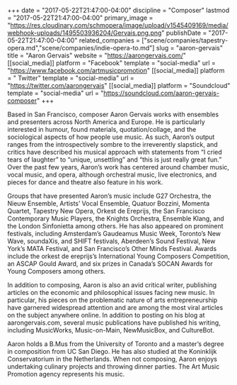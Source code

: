 +++
date = "2017-05-22T21:47:00-04:00"
discipline = "Composer"
lastmod = "2017-05-22T21:47:00-04:00"
primary_image = "https://res.cloudinary.com/schmopera/image/upload/v1545409169/media/webhook-uploads/1495503936204/Gervais.png.png"
publishDate = "2017-05-22T21:47:00-04:00"
related_companies = ["scene/companies/tapestry-opera.md","scene/companies/indie-opera-to.md"]
slug = "aaron-gervais"
title = "Aaron Gervais"
website = "https://aarongervais.com/"
[[social_media]]
platform = "Facebook"
template = "social-media"
url = "https://www.facebook.com/artmusicpromotion"
[[social_media]]
platform = " Twitter"
template = "social-media"
url = "https://twitter.com/aarongervais"
[[social_media]]
platform = "Soundcloud"
template = "social-media"
url = "https://soundcloud.com/aaron-gervais-composer"
+++

Based in San Francisco, composer Aaron Gervais works with ensembles and presenters across North America and Europe. He is particularly interested in humour, found materials, quotation/collage, and the sociological aspects of how people use music. As such, Aaron’s output ranges from the introspectively sombre to the irreverently slapstick, and critics have described his musical approach with statements from “I cried tears of laughter” to “unique, unsettling” and “this is just really great fun.” Over the past few years, Aaron’s work has centered around chamber music, vocal music, and opera, although orchestral music, live electronics, and pieces for dance and theatre also feature in his work.

Groups that have presented Aaron’s music include G27 Orchestra, the Nieuw Ensemble, Artists’ Vocal Ensemble, Quatuor Bozzini, Momenta Quartet, Tapestry New Opera, Orkest de Ereprijs, the San Francisco Contemporary Music Players, the Knights Orchestra, Ensemble Klang, and the London Sinfonietta among others. He has also appeared on prominent festivals, including Amsterdam’s Gaudeamus Music Week, Toronto’s New Wave, soundaXis, and SHIFT festivals, Aberdeen’s Sound Festival, New York’s MATA Festival, and San Francisco’s Other Minds Festival. Awards include the orkest de ereprijs’s International Young Composers Competition, an ASCAP Gould Award, and six prizes in Canada’s SOCAN Awards for Young Composers among others.

In addition to composing, Aaron is also an avid critical writer, publishing articles on the economic and philosophical issues facing new music. In particular, his pieces on the problematic nature of arts entrepreneurship have garnered widespread attention and are among the most viral articles on the subject anywhere online. In addition to posting on his blog at aarongervais.com, several music publications have published his writing, including MusicWorks, Music-on-Main, NewMusicBox, and CultureBot.

Aaron holds a B.Mus from the University of Toronto and a master’s degree in composition from UC San Diego. He has also studied at the Koninklijk Conservatorium in the Netherlands. When not composing, Aaron enjoys undertaking culinary projects and throwing dinner parties. The Art Music Promotion agency represents his music.
